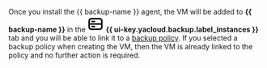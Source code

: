 Once you install the {{ backup-name }} agent, the VM will be added to **{{ backup-name }}** in the ![machines](../../_assets/console-icons/server.svg) **{{ ui-key.yacloud.backup.label_instances }}** tab and you will be able to link it to a [backup policy](../../backup/concepts/policy.md). If you selected a backup policy when creating the VM, then the VM is already linked to the policy and no further action is required.